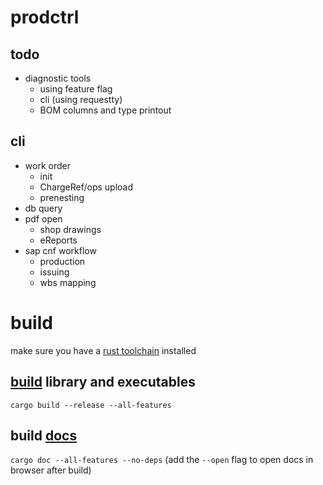# prodctrl

## todo
- diagnostic tools
    - using feature flag
    - cli (using requestty)
    - BOM columns and type printout

## cli
- work order
    - init
    - ChargeRef/ops upload
    - prenesting
- db query
- pdf open
    - shop drawings
    - eReports
- sap cnf workflow
    - production
    - issuing
    - wbs mapping

# build
make sure you have a [rust toolchain](https://rustup.rs) installed

## [build](https://doc.rust-lang.org/cargo/commands/cargo-build.html) library and executables
`cargo build --release --all-features`

## build [docs](https://doc.rust-lang.org/cargo/commands/cargo-doc.html)
`cargo doc --all-features --no-deps` (add the `--open` flag to open docs in browser after build)
